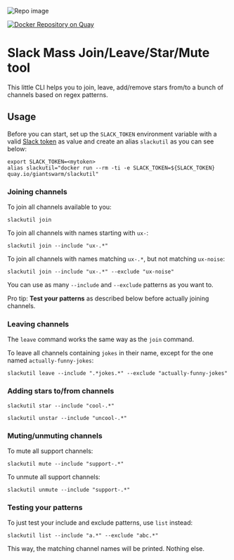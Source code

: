 ![Repo image](https://repository-images.githubusercontent.com/79463652/43421b80-70dd-11e9-8775-241e21905fcc)

[![Docker Repository on Quay](https://quay.io/repository/giantswarm/slackutil/status "Docker Repository on Quay")](https://quay.io/repository/giantswarm/slackutil)

# Slack Mass Join/Leave/Star/Mute tool

This little CLI helps you to join, leave, add/remove stars from/to a bunch of channels based on regex patterns.

## Usage

Before you can start, set up the `SLACK_TOKEN` environment variable with a valid [Slack token](https://api.slack.com/docs/oauth-test-tokens) as value and create an alias `slackutil` as you can see below:

```nohighlight
export SLACK_TOKEN=<mytoken>
alias slackutil="docker run --rm -ti -e SLACK_TOKEN=${SLACK_TOKEN} quay.io/giantswarm/slackutil"
```

### Joining channels

To join all channels available to you:

```nohighlight
slackutil join
```

To join all channels with names starting with `ux-`:

```nohighlight
slackutil join --include "ux-.*"
```

To join all channels with names matching `ux-.*`, but not matching `ux-noise`:

```nohighlight
slackutil join --include "ux-.*" --exclude "ux-noise"
```

You can use as many `--include` and `--exclude` patterns as you want to.

Pro tip: **Test your patterns** as described below before actually joining channels.

### Leaving channels

The `leave` command works the same way as the `join` command.

To leave all channels containing `jokes` in their name, except for the one named `actually-funny-jokes`:

```nohighlight
slackutil leave --include ".*jokes.*" --exclude "actually-funny-jokes"
```

### Adding stars to/from channels

```nohighlight
slackutil star --include "cool-.*"
```

```nohighlight
slackutil unstar --include "uncool-.*"
```

### Muting/unmuting channels

To mute all support channels:

```nohighlight
slackutil mute --include "support-.*"
```

To unmute all support channels:

```nohighlight
slackutil unmute --include "support-.*"
```


### Testing your patterns

To just test your include and exclude patterns, use `list` instead:

```nohighlight
slackutil list --include "a.*" --exclude "abc.*"
```

This way, the matching channel names will be printed. Nothing else.
